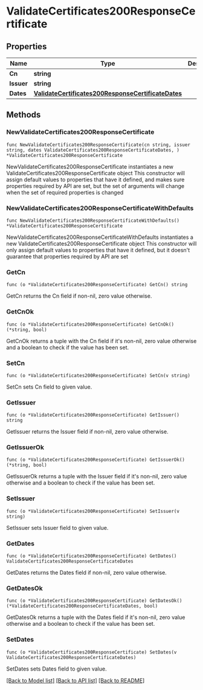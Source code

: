 # ValidateCertificates200ResponseCertificate

## Properties

Name | Type | Description | Notes
------------ | ------------- | ------------- | -------------
**Cn** | **string** |  | 
**Issuer** | **string** |  | 
**Dates** | [**ValidateCertificates200ResponseCertificateDates**](ValidateCertificates200ResponseCertificateDates.md) |  | 

## Methods

### NewValidateCertificates200ResponseCertificate

`func NewValidateCertificates200ResponseCertificate(cn string, issuer string, dates ValidateCertificates200ResponseCertificateDates, ) *ValidateCertificates200ResponseCertificate`

NewValidateCertificates200ResponseCertificate instantiates a new ValidateCertificates200ResponseCertificate object
This constructor will assign default values to properties that have it defined,
and makes sure properties required by API are set, but the set of arguments
will change when the set of required properties is changed

### NewValidateCertificates200ResponseCertificateWithDefaults

`func NewValidateCertificates200ResponseCertificateWithDefaults() *ValidateCertificates200ResponseCertificate`

NewValidateCertificates200ResponseCertificateWithDefaults instantiates a new ValidateCertificates200ResponseCertificate object
This constructor will only assign default values to properties that have it defined,
but it doesn't guarantee that properties required by API are set

### GetCn

`func (o *ValidateCertificates200ResponseCertificate) GetCn() string`

GetCn returns the Cn field if non-nil, zero value otherwise.

### GetCnOk

`func (o *ValidateCertificates200ResponseCertificate) GetCnOk() (*string, bool)`

GetCnOk returns a tuple with the Cn field if it's non-nil, zero value otherwise
and a boolean to check if the value has been set.

### SetCn

`func (o *ValidateCertificates200ResponseCertificate) SetCn(v string)`

SetCn sets Cn field to given value.


### GetIssuer

`func (o *ValidateCertificates200ResponseCertificate) GetIssuer() string`

GetIssuer returns the Issuer field if non-nil, zero value otherwise.

### GetIssuerOk

`func (o *ValidateCertificates200ResponseCertificate) GetIssuerOk() (*string, bool)`

GetIssuerOk returns a tuple with the Issuer field if it's non-nil, zero value otherwise
and a boolean to check if the value has been set.

### SetIssuer

`func (o *ValidateCertificates200ResponseCertificate) SetIssuer(v string)`

SetIssuer sets Issuer field to given value.


### GetDates

`func (o *ValidateCertificates200ResponseCertificate) GetDates() ValidateCertificates200ResponseCertificateDates`

GetDates returns the Dates field if non-nil, zero value otherwise.

### GetDatesOk

`func (o *ValidateCertificates200ResponseCertificate) GetDatesOk() (*ValidateCertificates200ResponseCertificateDates, bool)`

GetDatesOk returns a tuple with the Dates field if it's non-nil, zero value otherwise
and a boolean to check if the value has been set.

### SetDates

`func (o *ValidateCertificates200ResponseCertificate) SetDates(v ValidateCertificates200ResponseCertificateDates)`

SetDates sets Dates field to given value.



[[Back to Model list]](../README.md#documentation-for-models) [[Back to API list]](../README.md#documentation-for-api-endpoints) [[Back to README]](../README.md)


